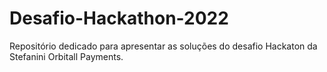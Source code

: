 # Desafio-Hackathon-2022
Repositório dedicado para apresentar as soluções do desafio Hackaton da Stefanini Orbitall Payments.
